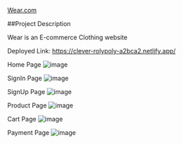[Wear.com](https://clever-rolypoly-a2bca2.netlify.app/)

##Project Description

Wear is an E-commerce Clothing website

Deployed Link: https://clever-rolypoly-a2bca2.netlify.app/




Home Page
![image](https://user-images.githubusercontent.com/121330309/229435597-74840bdc-ba66-4b98-a900-df18b389ea73.png)



SignIn Page
![image](https://user-images.githubusercontent.com/121330309/229436023-078f113c-88cb-44af-8592-afd8040bddd2.png)



SignUp Page
![image](https://user-images.githubusercontent.com/121330309/229436164-4341ce4a-e6a3-489c-a56d-f0d469e1b23a.png)



Product Page
![image](https://user-images.githubusercontent.com/121330309/229436276-7c2114c1-9e53-43d5-b5d6-37f71b54ab2f.png)



Cart Page
![image](https://user-images.githubusercontent.com/121330309/229436389-23bdb165-cdee-4af4-9fd3-971d1ff09965.png)



Payment Page
![image](https://user-images.githubusercontent.com/121330309/229436484-6dcc2cb4-f116-4c29-9c03-5c8af973c69e.png)




